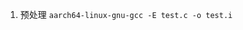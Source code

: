 <!--
 * @Author: xddcore 1034029664@qq.com
 * @Date: 2023-01-06 20:17:33
 * @LastEditors: xddcore 1034029664@qq.com
 * @LastEditTime: 2023-01-06 20:19:34
 * @FilePath: /rpi-linux/home/xdd/xddcore/Embedded_Linux/rpi-4b/app/00_makefile/README.md
 * @Description: 这是默认设置,请设置`customMade`, 打开koroFileHeader查看配置 进行设置: https://github.com/OBKoro1/koro1FileHeader/wiki/%E9%85%8D%E7%BD%AE
-->
1. 预处理
`aarch64-linux-gnu-gcc -E test.c -o test.i`
